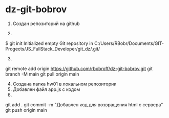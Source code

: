 # dz-git-bobrov

1. Создан репозиторий на github

2.
$ git init
Initialized empty Git repository in C:/Users/RBobr/Documents/GIT-Progects/JS_FullStack_Developer/git_dz/.git/

3. 
git remote add origin https://github.com/rbobroff/dz-git-bobrov.git
git branch -M main
git pull origin main

4. Создана папка hw01 в локальном репозитории
5. Добавлен файл app.js с кодом
6. 
git add .
git commit -m "Добавлен код для возвращения html с сервера"
git push origin main


